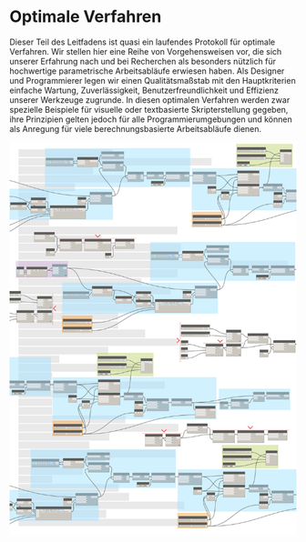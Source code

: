 # Optimale Verfahren

Dieser Teil des Leitfadens ist quasi ein laufendes Protokoll für optimale Verfahren. Wir stellen hier eine Reihe von Vorgehensweisen vor, die sich unserer Erfahrung nach und bei Recherchen als besonders nützlich für hochwertige parametrische Arbeitsabläufe erwiesen haben. Als Designer und Programmierer legen wir einen Qualitätsmaßstab mit den Hauptkriterien einfache Wartung, Zuverlässigkeit, Benutzerfreundlichkeit und Effizienz unserer Werkzeuge zugrunde. In diesen optimalen Verfahren werden zwar spezielle Beispiele für visuelle oder textbasierte Skripterstellung gegeben, ihre Prinzipien gelten jedoch für alle Programmierumgebungen und können als Anregung für viele berechnungsbasierte Arbeitsabläufe dienen.

![](../.gitbook/assets/best-practices-cover.jpg)
